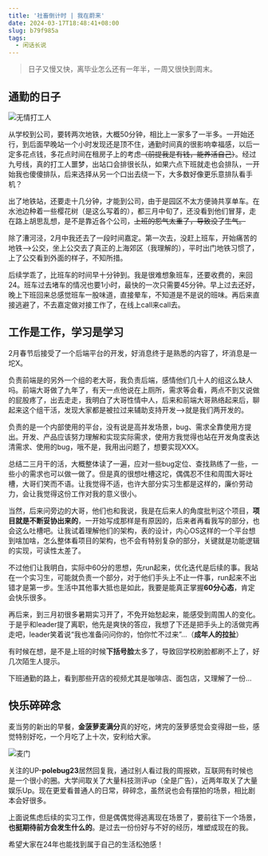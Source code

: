 ```yaml
---
title: '社畜倒计时 | 我在蔚来'
date: 2024-03-17T18:48:41+08:00
slug: b79f985a
tags:
  - 闲话长说
---
```


> 日子又慢又快，离毕业怎么还有一年半，一周又很快到周末。

## 通勤的日子

![无情打工人](https://bu.dusays.com/2024/03/19/65f8e05868c33.jpg)

从学校到公司，要转两次地铁，大概50分钟，相比上一家多了一半多。一开始还行，到后面早晚站一个小时发现还是顶不住，通勤时间真的很影响幸福感，以后一定多花点钱，多花点时间在租房子上的考虑~~（前提我是有钱，能养活自己）~~。经过九号线，真的打工人噩梦，出站口会排很长队，如果六点下班就走也会排队，一开始我也傻傻排队，后来选择从另一个口出去绕一下，大多数好像更乐意排队看手机？

出了地铁站，还要走十几分钟，才能到公司，由于是园区不太方便骑共享单车。在水池边种着一些樱花树（是这么写着的），都三月中旬了，还没看到他们冒芽，走在路上胡思乱想，是不是靠近各个公司，~~上班的怨气太重了，导致没了生气。~~

除了漕河泾，2月中我还去了一段时间嘉定。第一次去，没赶上班车，开始痛苦的地铁-->公交，坐上公交去了真正的上海郊区（我理解的），平时出门地铁习惯了，上了公交看到外面的样子，不知所措。

后续学乖了，比班车的时间早十分钟到。我是很难想象班车，还要收费的，来回24。班车过去堵车的情况也要1小时，最快的一次只需要45分钟。早上过去还好，晚上下班回来总感觉班车一股味道，直接晕车，不知道是不是说的班味。再后来直接逃避了，不去嘉定做对接工作了，在线上call来call去。

## 工作是工作，学习是学习

2月春节后接受了一个后端平台的开发，好消息终于是熟悉的内容了，坏消息是一坨X。

负责前端是的另外一个组的老大哥，我负责后端，感情他们几十人的组这么缺人吗。前端大哥做了九年了，有天一点他说在上厕所，需求等会看，两点不到又说做的屁股疼了，出去走走，我明白了大哥性情中人，后来和前端大哥熟络起来后，聊起来这个组干活，发现大家都是被拉过来辅助支持开发-->就是我们两开发的。

负责的是一个内部使用的平台，没有说是高并发场景，bug、需求全靠使用方提出。开发、产品应该努力理解和实现实际需求，使用方我觉得也站在开发角度表达清需求、使用的bug，哦不是，我用出问题了，想要实现XXX。

总结二三月干的活，大概整体读了一遍，应对一些bug定位、查找熟练了一些，一些小的需求也可以做一做了。但是真的很想吐槽这坨，偶偶忍不住和周围大哥吐槽，大哥们笑而不语。让我觉得不适，也许大部分实习生都是这样的，廉价劳动力，会让我觉得这份工作对我的意义很小。

当然，后来问旁边的大哥，他们也和我说，我是在后来人的角度批判这个项目，**项目就是不断妥协出来的**，一开始写成那样是有原因的，后来者再看我写的部分，也会这么吐槽吧。让我试着理解他们的架构，表的设计，内心OS这样的一个平台想到啥加啥，怎么整体看项目的架构，也不会有特别复杂的部分，关键就是功能逻辑的实现，可读性太差了。

不过他们让我明白，实际中60分的思想，先run起来，优化迭代是后续的事。我站在一个实习生，可能就负责一个部分，对于他们手头上不止一件事，run起来不出错才是第一步。生活中其他事大抵也是如此，我要是能真正掌握**60分心态**，肯定会快乐很多。

再后来，到三月初很多暑期实习开了，不免开始愁起来，能感受到周围人的变化。于是乎和leader提了离职，他先是爽快的答应，我想了下还是把手头上的活做完再走吧，leader笑着说“我也准备问问你的，怕你忙不过来”...（**成年人的拉扯**）

有时候在想，是不是上班的时候**下括号脸**太多了，导致回学校刷脸都刷不上了，好几次陌生人提示。

下班通勤的路上，看到那些开店的视频尤其是咖啡店、面包店，又理解了一份...

## 快乐碎碎念

麦当劳的新出的早餐，**金菠萝麦满分**真的好吃，烤完的菠萝感觉会变得甜一些，感觉特别好吃，一个月吃了上十次，安利给大家。

![麦门](https://bu.dusays.com/2024/03/19/65f8e0584f809.jpg)

关注的UP-**polebug23**居然回复我，通过别人看过我的周报欸，互联网有时候也是一个很小的圈。大学间取关了大量科技测评up（全是广告），近两年取关了大量娱乐Up。现在更爱看普通人的日常，碎碎念，虽然说也会有摆拍的场景，相比剧本会好很多。

上面说焦虑后续的实习工作，但是偶偶觉得逃离现在场景了，要前往下一个场景，**也挺期待前方会发生什么的**。是过去一份份好与不好的经历，堆塑成现在的我。

希望大家在24年也能找到属于自己的生活松弛感！
